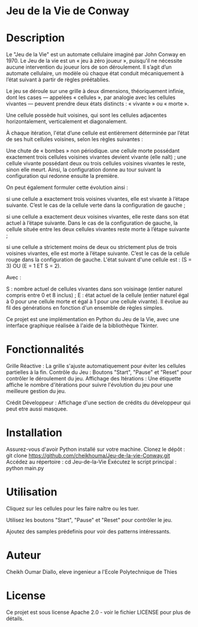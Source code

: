 # Jeu de la Vie de Conway

# Description
Le "Jeu de la Vie" est un automate cellulaire imaginé par John Conway en 1970.
Le Jeu de la vie est un « jeu à zéro joueur », puisqu'il ne nécessite aucune intervention du joueur lors de son déroulement. Il s’agit d’un automate cellulaire, un modèle où chaque état conduit mécaniquement à l’état suivant à partir de règles préétablies.

Le jeu se déroule sur une grille à deux dimensions, théoriquement infinie, dont les cases — appelées « cellules », par analogie avec les cellules vivantes — peuvent prendre deux états distincts : « vivante » ou « morte ».

Une cellule possède huit voisines, qui sont les cellules adjacentes horizontalement, verticalement et diagonalement.

À chaque itération, l'état d’une cellule est entièrement déterminée par l’état de ses huit cellules voisines, selon les règles suivantes :


Une chute de « bombes » non périodique.
une cellule morte possédant exactement trois cellules voisines vivantes devient vivante (elle naît) ;
une cellule vivante possédant deux ou trois cellules voisines vivantes le reste, sinon elle meurt.
Ainsi, la configuration  donne au tour suivant la configuration  qui redonne ensuite la première.

On peut également formuler cette évolution ainsi :


si une cellule a exactement trois voisines vivantes, elle est vivante à l’étape suivante.
C’est le cas de la cellule verte dans la configuration de gauche ;

si une cellule a exactement deux voisines vivantes, elle reste dans son état actuel à l’étape suivante.
Dans le cas de la configuration de gauche, la cellule située entre les deux cellules vivantes reste morte à l’étape suivante ;

si une cellule a strictement moins de deux ou strictement plus de trois voisines vivantes, elle est morte à l’étape suivante.
C’est le cas de la cellule rouge dans la configuration de gauche.
L'état suivant d'une cellule est : (S = 3) OU (E = 1 ET S = 2).

Avec :

S : nombre actuel de cellules vivantes dans son voisinage (entier naturel compris entre 0 et 8 inclus) ;
E : état actuel de la cellule (entier naturel égal à 0 pour une cellule morte et égal à 1 pour une cellule vivante).
Il évolue au fil des générations en fonction d'un ensemble de règles simples.

Ce projet est une implémentation en Python du Jeu de la Vie, avec une interface graphique réalisée à l'aide de la bibliothèque Tkinter.


# Fonctionnalités

Grille Réactive : La grille s'ajuste automatiquement pour éviter les cellules partielles à la fin.
Contrôle du Jeu : Boutons "Start", "Pause" et "Reset" pour contrôler le déroulement du jeu.
Affichage des Itérations : Une étiquette affiche le nombre d'itérations pour suivre l'évolution du jeu pour une meilleure gestion du jeu.

Crédit Développeur : Affichage d'une section de crédits du développeur qui peut etre aussi masquee.


# Installation

Assurez-vous d'avoir Python installé sur votre machine.
Clonez le dépôt : git clone https://github.com/cheikhouma/Jeu-de-la-vie-Conway.git
Accédez au répertoire : cd Jeu-de-la-Vie
Exécutez le script principal : python main.py
# Utilisation
Cliquez sur les cellules pour les faire naître ou les tuer.

Utilisez les boutons "Start", "Pause" et "Reset" pour contrôler le jeu.

Ajoutez des samples prédefinis pour voir des patterns intéressants.
# Auteur
Cheikh Oumar Diallo, eleve ingenieur a l'Ecole Polytechnique de Thies
# License
Ce projet est sous license Apache 2.0 - voir le fichier LICENSE pour plus de détails.
